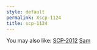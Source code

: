 ```yaml
---
style: default
permalink: Xscp-1124
title: scp-1124
---
```

You may also like:
[SCP-2012](http://scp-wiki.net/scp-2012)
[Sam](http://scp-wiki.net/sam)